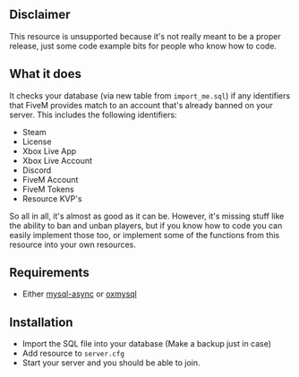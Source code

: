 ## Disclaimer
This resource is unsupported because it's not really meant to be a proper release, just some code example bits for people who know how to code.

## What it does
It checks your database (via new table from `import_me.sql`) if any identifiers that FiveM provides match to an account that's already banned on your server. This includes the following identifiers:
- Steam
- License
- Xbox Live App
- Xbox Live Account
- Discord
- FiveM Account
- FiveM Tokens
- Resource KVP's

So all in all, it's almost as good as it can be. However, it's missing stuff like the ability to ban and unban players, but if you know how to code you can easily implement those too, or implement some of the functions from this resource into your own resources.

## Requirements
- Either [mysql-async](https://github.com/brouznouf/fivem-mysql-async/releases) or [oxmysql](https://github.com/overextended/oxmysql/releases)

## Installation
- Import the SQL file into your database (Make a backup just in case)
- Add resource to `server.cfg`
- Start your server and you should be able to join.
